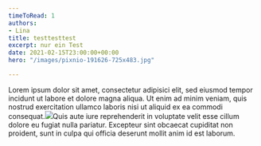 ```yaml
---
timeToRead: 1
authors:
- Lina
title: testtesttest
excerpt: nur ein Test
date: 2021-02-15T23:00:00+00:00
hero: "/images/pixnio-191626-725x483.jpg"

---
```

Lorem ipsum dolor sit amet, consectetur adipisici elit, sed eiusmod tempor incidunt ut labore et dolore magna aliqua. Ut enim ad minim veniam, quis nostrud exercitation ullamco laboris nisi ut aliquid ex ea commodi consequat.![](/images/favicon.svg)Quis aute iure reprehenderit in voluptate velit esse cillum dolore eu fugiat nulla pariatur. Excepteur sint obcaecat cupiditat non proident, sunt in culpa qui officia deserunt mollit anim id est laborum.